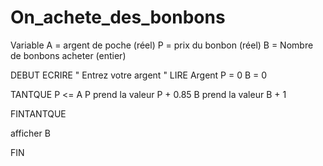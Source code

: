# On_achete_des_bonbons

Variable
A = argent de poche (réel)
P = prix du bonbon (réel)
B = Nombre de bonbons acheter (entier) 


DEBUT
ECRIRE " Entrez votre argent "
LIRE Argent
P = 0
B = 0

TANTQUE P <= A
P prend la valeur P + 0.85
B prend la valeur B + 1

FINTANTQUE

afficher B

FIN


